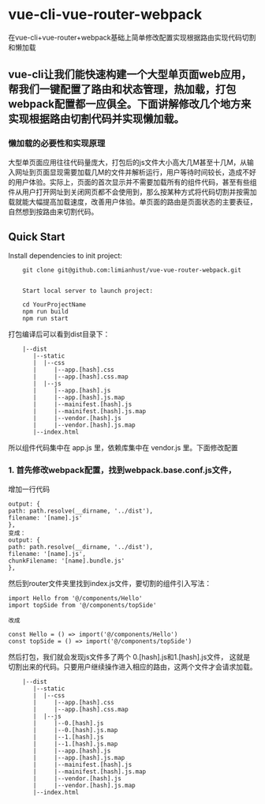 # vue-cli-vue-router-webpack
在vue-cli+vue-router+webpack基础上简单修改配置实现根据路由实现代码切割和懒加载

## vue-cli让我们能快速构建一个大型单页面web应用，帮我们一键配置了路由和状态管理，热加载，打包webpack配置都一应俱全。下面讲解修改几个地方来实现根据路由切割代码并实现懒加载。

### 懒加载的必要性和实现原理
   大型单页面应用往往代码量庞大，打包后的js文件大小高大几M甚至十几M，从输入网址到页面显现需要加载几M的文件并解析运行，用户等待时间较长，造成不好的用户体验。实际上，页面的首次显示并不需要加载所有的组件代码，甚至有些组件从用户打开网址到关闭网页都不会使用到，那么按某种方式将代码切割并按需加载就能大幅提高加载速度，改善用户体验。单页面的路由是页面状态的主要表征，自然想到按路由来切割代码。

## Quick Start

Install dependencies to init project:


		
		git clone git@github.com:limianhust/vue-vue-router-webpack.git
		
		
		Start local server to launch project:
		
		cd YourProjectName
		npm run build
		npm run start
		

打包编译后可以看到dist目录下：

		|--dist
		   |--static
		   |  |--css
		   |     |--app.[hash].css
		   |     |--app.[hash].css.map
		   |  |--js
		   |     |--app.[hash].js
		   |     |--app.[hash].js.map
		   |     |--mainifest.[hash].js
		   |     |--mainifest.[hash].js.map
		   |     |--vendor.[hash].js
		   |     |--vendor.[hash].js.map
		   |--index.html
所以组件代码集中在 app.js 里，依赖库集中在 vendor.js 里。下面修改配置
### 1. 首先修改webpack配置，找到webpack.base.conf.js文件，
增加一行代码


    output: {
    path: path.resolve(__dirname, '../dist'),
    filename: '[name].js'
    },
    变成：
    output: {
    path: path.resolve(__dirname, '../dist'),
    filename: '[name].js',
    chunkFilename: '[name].bundle.js'
    },


然后到router文件夹里找到index.js文件，要切割的组件引入写法：

    import Hello from '@/components/Hello'
    import topSide from '@/components/topSide'
   
    改成

    const Hello = () => import('@/components/Hello')
    const topSide = () => import('@/components/topSide')

然后打包，我们就会发现js文件多了两个 0.[hash].js和1.[hash].js文件，
    这就是切割出来的代码。只要用户继续操作进入相应的路由，这两个文件才会请求加载。

		|--dist
		   |--static
		   |  |--css
		   |     |--app.[hash].css
		   |     |--app.[hash].css.map
		   |  |--js
		   |     |--0.[hash].js
		   |     |--0.[hash].js.map
		   |     |--1.[hash].js
		   |     |--1.[hash].js.map
		   |     |--app.[hash].js
		   |     |--app.[hash].js.map
		   |     |--mainifest.[hash].js
		   |     |--mainifest.[hash].js.map
		   |     |--vendor.[hash].js
		   |     |--vendor.[hash].js.map
		   |--index.html 